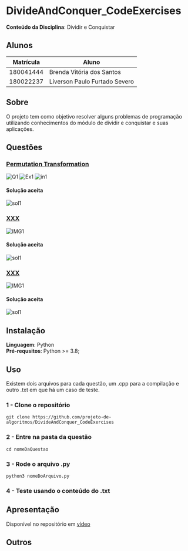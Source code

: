 # DivideAndConquer_CodeExercises

**Conteúdo da Disciplina**: Dividir e Conquistar<br>

## Alunos
|Matrícula | Aluno |
| -- | -- |
| 180041444  |  Brenda Vitória dos Santos |
| 180022237  |  Liverson Paulo Furtado Severo |

## Sobre 
O projeto tem como objetivo resolver alguns problemas de programação utilizando conhecimentos do módulo de dividir e conquistar e suas aplicações.

## Questões
### [Permutation Transformation](https://codeforces.com/problemset/problem/1490/D)
![Q1](https://media.discordapp.net/attachments/962347020432048188/1006184779064033340/unknown.png)
![Ex1](https://media.discordapp.net/attachments/962347020432048188/1006184793731506206/unknown.png?width=649&height=458)
![in1](https://media.discordapp.net/attachments/962347020432048188/1006184855928840222/unknown.png)

#### Solução aceita
![sol1](https://media.discordapp.net/attachments/962347020432048188/1006185606763790356/unknown.png?width=894&height=458)

### [XXX](https://codeforces.com/contest/559/problem/B)
![IMG1](https://media.discordapp.net/attachments/991056595075080262/1008726251332178052/equivalentstrings.png?width=493&height=426)

#### Solução aceita
![sol1](https://media.discordapp.net/attachments/991056595075080262/1008726745026928660/eqsolution.png?width=628&height=426)

### [XXX](https://codeforces.com/problemset/problem/)
![IMG1]()

#### Solução aceita
![sol1]()

## Instalação 
**Linguagem**: Python  
**Pré-requsitos**: Python >= 3.8;

## Uso
Existem dois arquivos para cada questão, um .cpp para a compilação e outro .txt em que há um caso de teste.

### 1 - Clone o repositório
```
git clone https://github.com/projeto-de-algoritmos/DivideAndConquer_CodeExercises
```
### 2 - Entre na pasta da questão
```
cd nomeDaQuestao
```
### 3 - Rode o arquivo .py
```
python3 nomeDoArquivo.py
```
### 4 - Teste usando o conteúdo do .txt

## Apresentação
Disponível no repositório em [vídeo](XXX.mp4)

## Outros 
